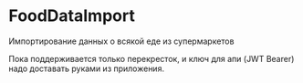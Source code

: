 # FoodDataImport
Импортирование данных о всякой еде из супермаркетов

Пока поддерживается только перекресток, и ключ для апи (JWT Bearer) надо доставать руками из приложения.
